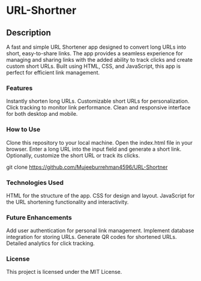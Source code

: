 # URL-Shortner

<h2>Description</h2>
A fast and simple URL Shortener app designed to convert long URLs into short, easy-to-share links. The app provides a seamless experience for managing and sharing links with the added ability to track clicks and create custom short URLs. Built using HTML, CSS, and JavaScript, this app is perfect for efficient link management.

<h3>Features</h3>
Instantly shorten long URLs.
Customizable short URLs for personalization.
Click tracking to monitor link performance.
Clean and responsive interface for both desktop and mobile.
<h3>How to Use</h3>
Clone this repository to your local machine.
Open the index.html file in your browser.
Enter a long URL into the input field and generate a short link.
Optionally, customize the short URL or track its clicks.

git clone https://github.com/Mujeeburrehman4596/URL-Shortner

<h3>Technologies Used</h3>
HTML for the structure of the app.
CSS for design and layout.
JavaScript for the URL shortening functionality and interactivity.
<h3>Future Enhancements</h3>
Add user authentication for personal link management.
Implement database integration for storing URLs.
Generate QR codes for shortened URLs.
Detailed analytics for click tracking.
<h3>License</h3>
This project is licensed under the MIT License.
